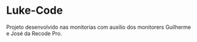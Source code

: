 # Luke-Code
Projeto desenvolvido nas monitorias com auxilio dos monitorers Guilherme e José da Recode Pro.

